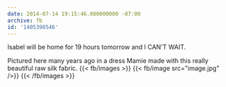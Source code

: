 ```yaml
---
date: 2014-07-14 19:15:46.000000000 -07:00
archive: fb
id: '1405390546'
---
```


Isabel will be home for 19 hours tomorrow and I CAN'T WAIT.

Pictured here many years ago in a dress Mamie made with this really beautiful raw silk fabric.
{{< fb/images >}}
{{< fb/image src="image.jpg" />}}
{{< /fb/images >}}
